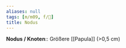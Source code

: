 ```yaml
---
aliases: null
tags: [m/m09, f/🧴]
title: Nodus
---
```

**Nodus / Knoten**:: Größere [[Papula]] (>0,5 cm)